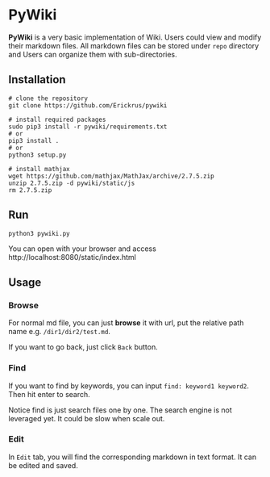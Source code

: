 # PyWiki

**PyWiki** is a very basic implementation of Wiki. Users could view and modify their markdown files. All markdown files can be stored under `repo` directory  and Users can organize them with sub-directories.

## Installation

```shell
# clone the repository
git clone https://github.com/Erickrus/pywiki

# install required packages
sudo pip3 install -r pywiki/requirements.txt
# or 
pip3 install .
# or
python3 setup.py

# install mathjax
wget https://github.com/mathjax/MathJax/archive/2.7.5.zip
unzip 2.7.5.zip -d pywiki/static/js
rm 2.7.5.zip

```

## Run
```shell
python3 pywiki.py
```

You can open with your browser and access http://localhost:8080/static/index.html

## Usage
### Browse
For normal md file, you can just **browse** it with url, put the relative path name e.g. `/dir1/dir2/test.md`. 

If you want to go back, just click `Back` button.

### Find
If you want to find by keywords, you can input `find: keyword1 keyword2`. Then hit enter to search. 

Notice find is just search files one by one. The search engine is not leveraged yet. It could be slow when scale out.

### Edit
In `Edit` tab, you will find the corresponding markdown in text format. It can be edited and saved.
